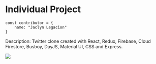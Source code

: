# Individual Project
```JS
const contributor = {
    name: "Jaclyn Legacion"
}
```

Description: Twitter clone created with React, Redux, Firebase, Cloud Firestore, Busboy, DayJS, Material UI, CSS and Express.

[![](http://img.youtube.com/vi/TZ1j_624Tmw/0.jpg)](http://www.youtube.com/watch?v=TZ1j_624Tmw "Demo of scribblr - a Twitter clone")
